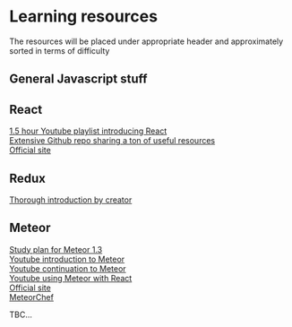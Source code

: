 # Learning resources
The resources will be placed under appropriate header and approximately sorted in terms of difficulty
## General Javascript stuff

## React
[1.5 hour Youtube playlist introducing React](https://www.youtube.com/watch?v=AtKh6tp44Ck&index=9&list=PLLnpHn493BHFfs3Uj5tvx17mXk4B4ws4p&nohtml5=False)  
[Extensive Github repo sharing a ton of useful resources](https://github.com/enaqx/awesome-react)  
[Official site](https://facebook.github.io/react/)
## Redux 
[Thorough introduction by creator](https://egghead.io/series/getting-started-with-redux)
## Meteor
[Study plan for Meteor 1.3](https://www.discovermeteor.com/blog/study-plan-meteor-1-3/#es6-modules-&-syntax)  
[Youtube introduction to Meteor](https://www.youtube.com/watch?v=hgjyr6BPAtA&list=PLLnpHn493BHECNl9I8gwos-hEfFrer7TV&nohtml5=False)  
[Youtube continuation to Meteor](https://www.youtube.com/watch?v=BI8IslJHSag&list=PLLnpHn493BHFYZUSK62aVycgcAouqBt7V&nohtml5=False)  
[Youtube using Meteor with React](https://www.youtube.com/watch?v=ootKAwnQiP4&nohtml5=False)  
[Official site](https://www.meteor.com/)  
[MeteorChef](https://themeteorchef.com/)

TBC...

